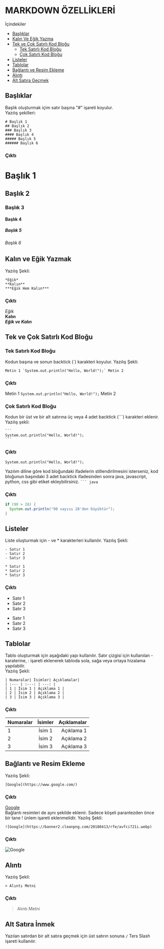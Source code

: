 # **MARKDOWN ÖZELLİKLERİ**
İçindekiler 
* [Başlıklar](https://github.com/GrkmAyarkan/NOTLAR/blob/main/Markdown.md#ba%C5%9Fl%C4%B1klar)
* [Kalın Ve Eğik Yazma]()
* [Tek ve Çok Satırlı Kod Bloğu]()
  - [Tek Satırlı Kod Bloğu]()
  - [Çok Satırlı Kod Bloğu](https://github.com/GrkmAyarkan/NOTLAR/blob/main/Markdown.md#%C3%A7ok-sat%C4%B1rl%C4%B1-kod-blo%C4%9Fu)
* [Listeler](https://github.com/GrkmAyarkan/NOTLAR/blob/main/Markdown.md#listeler)
* [Tablolar](https://github.com/GrkmAyarkan/NOTLAR/blob/main/Markdown.md#tablolar)
* [Bağlantı ve Resim Ekleme](https://github.com/GrkmAyarkan/NOTLAR/blob/main/Markdown.md#ba%C4%9Flant%C4%B1-ve-resim-ekleme)
* [Alıntı](https://github.com/GrkmAyarkan/NOTLAR/blob/main/Markdown.md#al%C4%B1nt%C4%B1)
* [Alt Satıra Geçmek](https://github.com/GrkmAyarkan/NOTLAR/blob/main/Markdown.md#alt-sat%C4%B1ra-i%CC%87nmek)

## Başlıklar
Başlık oluşturmak içim satır başına "#" işareti koyulur.\
Yazılış şekilleri:
````
# Başlık 1
## Başlık 2
### Başlık 3
#### Başlık 4
##### Başlık 5
###### Başlık 6
````
### **Çıktı**
# Başlık 1
## Başlık 2
### Başlık 3
#### Başlık 4
##### Başlık 5
###### Başlık 6

## Kalın ve Eğik Yazmak 
Yazılış Şekli:
````
*Eğik*
**Kalın**
***Eğik Hem Kalın***
````
### **Çıktı**
*Eğik*\
**Kalın**\
***Eğik ve Kalın***

## Tek ve Çok Satırlı Kod Bloğu
### Tek Satırlı Kod Bloğu
Kodun başına ve sonun backtick (`) karakteri koyulur.
Yazılış Şekli:
````
Metin 1 `System.out.println("Hello, World!");` Metin 2
````
### **Çıktı**
Metin 1 `System.out.println("Hello, World!");` Metin 2

### Çok Satırlı Kod Bloğu
Kodun bir üst ve bir alt satırına üç veya 4 adet backtick (```) karakteri eklenir.
Yazılış şekli:
````
```
System.out.println("Hello, World!");
```
````
### **Çıktı**
```
System.out.println("Hello, World!");
```
Yazılım diline göre kod bloğundaki ifadelerin stillendirilmesini isterseniz, kod bloğunun başındaki 3 adet backtick ifadesinden sonra java, javascript, python, css gibi etiket ekleybilirsiniz. ` ``` java `
### **Çıktı**
``` java
if (90 > 28) {
  System.out.println("90 sayısı 28'den büyüktür");
}
```

## Listeler
Liste oluşturmak için - ve * karakterleri kullanılır.
Yazılış Şekli:
```
- Satır 1
- Satır 2
- Satır 3

* Satır 1
* Satır 2
* Satır 3
```
### **Çıktı**
- Satır 1
- Satır 2
- Satır 3

* Satır 1
* Satır 2
* Satır 3

## Tablolar
Tablo oluşturmak için aşağıdaki yapı kullanılır. Satır çizgisi için kullanılan - karaterine, : işareti eklenerek tabloda sola, sağa veya ortaya hizalama yapılabilir.\
Yazılış Şekli:
```
| Numaralar| İsimler| Açıklamalar|
| :--- | :---: | ---: |
| 1 | İsim 1 | Açıklama 1 |
| 2 | İsim 2 | Açıklama 2 |
| 3 | İsim 3 | Açıklama 3 |
```
### **Çıktı**
| Numaralar| İsimler| Açıklamalar|
| :--- | :---: | ---: |
| 1 | İsim 1 | Açıklama 1 |
| 2 | İsim 2 | Açıklama 2 |
| 3 | İsim 3 | Açıklama 3 |

## Bağlantı ve Resim Ekleme
Yazılış Şekli:
```
[Google](https://www.google.com/)
```
### **Çıktı**
[Google](https://www.google.com/)\
Bağlantı resimleri de aynı şekilde eklenir. Sadece köşeli parantezden önce bir tane ! ünlem işareti eklenmelidir.
Yazılış Şekli:
```
![Google](https://banner2.cleanpng.com/20180413/rfe/avfci721i.webp)
```
### **Çıktı**
![Google](https://i.pinimg.com/474x/db/5a/82/db5a82352bae4af8495ac4a0416ee885.jpg)

## Alıntı
Yazılış Şekli:
```
> Alıntı Metni
```
### **Çıktı**
> Alıntı Metni

## Alt Satıra İnmek
Yazılan satırdan bir alt satıra geçmek için üst satırın sonuna `/` Ters Slash işareti kullanılır.
